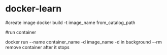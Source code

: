 # docker-learn

#create image
docker build -t image_name from_catalog_path

#run container

docker run --name container_name -d image_name
-d in background
--rm remove container after it stops

